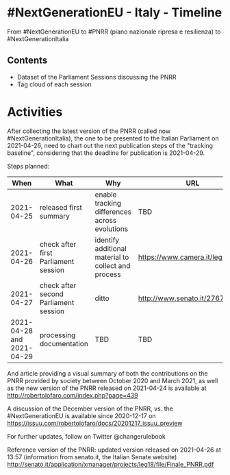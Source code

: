 # #NextGenerationEU - Italy - Timeline
From #NextGenerationEU to #PNRR (piano nazionale ripresa e resilienza) to #NextGenerationItalia

## Contents

* Dataset of the Parliament Sessions discussing the PNRR
* Tag cloud of each session

# Activities

After collecting the latest version of the PNRR (called now #NextGenerationItalia), the one to be presented to the Italian Parliament on 2021-04-26, need to chart out the next publication steps of the "tracking baseline", considering that the deadline for publication is 2021-04-29.

Steps planned:

| When | What | Why | URL |
| ---| --- | ---| --- |
| 2021-04-25 | released first summary | enable tracking differences across evolutions | TBD |
| 2021-04-26 | check after first Parliament session | identify additional material to collect and process | https://www.camera.it/leg18/187 |
| 2021-04-27 | check after second Parliament session | ditto | http://www.senato.it/2767 | 
| 2021-04-28 and 2021-04-29 | processing documentation | TBD | TBD |

And article providing a visual summary of both the contributions on the PNRR provided by society between October 2020 and March 2021, as well as the new version of the PNRR released on 2021-04-24 is available at http://robertolofaro.com/index.php?page=439

A discussion of the December version of the PNRR, vs. the #NextGenerationEU is available since 2020-12-17 on https://issuu.com/robertolofaro/docs/20201217_issuu_preview

For further updates, follow on Twitter @changerulebook

Reference version of the PNRR: updated version released on 2021-04-26 at 13:57 (information from senato.it, the Italian Senate website) http://senato.it/application/xmanager/projects/leg18/file/Finale_PNRR.pdf

